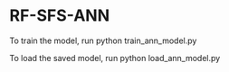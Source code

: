 # RF-SFS-ANN
To train the model, run python train_ann_model.py

To load the saved model, run python load_ann_model.py
